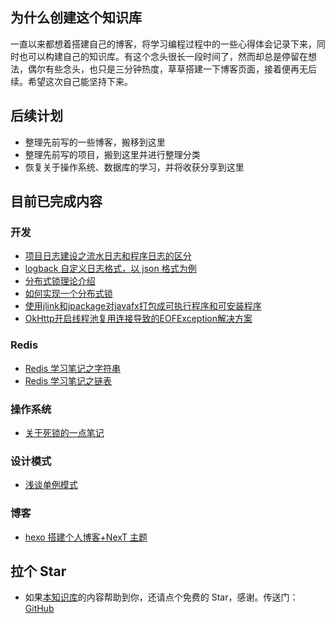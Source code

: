 ## 为什么创建这个知识库

一直以来都想着搭建自己的博客，将学习编程过程中的一些心得体会记录下来，同时也可以构建自己的知识库。有这个念头很长一段时间了，然而却总是停留在想法，偶尔有些念头，也只是三分钟热度，草草搭建一下博客页面，接着便再无后续。希望这次自己能坚持下来。

## 后续计划

- 整理先前写的一些博客，搬移到这里
- 整理先前写的项目，搬到这里并进行整理分类
- 恢复关于操作系统、数据库的学习，并将收获分享到这里

## 目前已完成内容

### 开发

- [项目日志建设之流水日志和程序日志的区分](./src/java/dif-between-transactionlog-and-programlog.md)
- [logback 自定义日志格式，以 json 格式为例](./src/java/logback-custom-log-formattion.md)
- [分布式锁理论介绍](./src/java/distributed-lock-introduction.md)
- [如何实现一个分布式锁](./src/java/how-to-write-a-distributed-lock.md)
- [使用jlink和jpackage对javafx打包成可执行程序和可安装程序](./src/java/javafx-package-introduction.md)
- [OkHttp开启线程池复用连接导致的EOFException解决方案](./src/java/okhttp-conncection-pool-problem.md)

### Redis

- [Redis 学习笔记之字符串](./src/middleware/redis/redis-learn-string.md)
- [Redis 学习笔记之链表](./src/middleware/redis/redis-learn-list.md)

### 操作系统

- [关于死锁的一点笔记](./src/operating-system/deadlock.md)

### 设计模式

- [浅谈单例模式](./src/pattern-design/about-singleton-pattern.md)

### 博客

- [hexo 搭建个人博客+NexT 主题](./src/blog/hexo-next.md)

## 拉个 Star

- 如果<a href='https://github.com/shzyjbr/person-database' target='blank'>本知识库</a>的内容帮助到你，还请点个免费的 Star，感谢。传送门：<a href='https://github.com/shzyjbr/person-database' target='blank'>GitHub</a>
